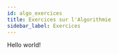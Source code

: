```yaml
---
id: algo_exercices
title: Exercices sur l'Algorithmie
sidebar_label: Exercices
---
```


Hello world!
